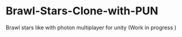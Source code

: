 # Brawl-Stars-Clone-with-PUN
Brawl stars like with photon multiplayer for unity (Work in progress ) 
